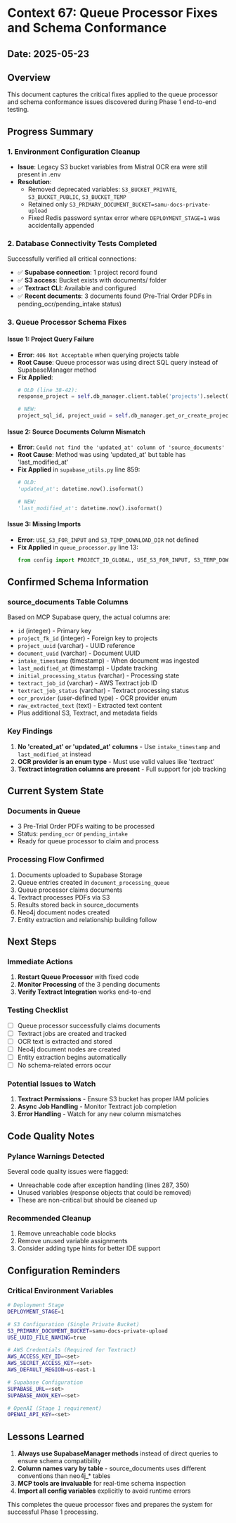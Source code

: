 # Context 67: Queue Processor Fixes and Schema Conformance

## Date: 2025-05-23

## Overview
This document captures the critical fixes applied to the queue processor and schema conformance issues discovered during Phase 1 end-to-end testing.

## Progress Summary

### 1. Environment Configuration Cleanup
- **Issue**: Legacy S3 bucket variables from Mistral OCR era were still present in .env
- **Resolution**: 
  - Removed deprecated variables: `S3_BUCKET_PRIVATE`, `S3_BUCKET_PUBLIC`, `S3_BUCKET_TEMP`
  - Retained only `S3_PRIMARY_DOCUMENT_BUCKET=samu-docs-private-upload`
  - Fixed Redis password syntax error where `DEPLOYMENT_STAGE=1` was accidentally appended

### 2. Database Connectivity Tests Completed
Successfully verified all critical connections:
- ✅ **Supabase connection**: 1 project record found
- ✅ **S3 access**: Bucket exists with documents/ folder
- ✅ **Textract CLI**: Available and configured
- ✅ **Recent documents**: 3 documents found (Pre-Trial Order PDFs in pending_ocr/pending_intake status)

### 3. Queue Processor Schema Fixes

#### Issue 1: Project Query Failure
- **Error**: `406 Not Acceptable` when querying projects table
- **Root Cause**: Queue processor was using direct SQL query instead of SupabaseManager method
- **Fix Applied**:
  ```python
  # OLD (line 38-42):
  response_project = self.db_manager.client.table('projects').select('id').eq('projectId', PROJECT_ID_GLOBAL).maybe_single().execute()
  
  # NEW:
  project_sql_id, project_uuid = self.db_manager.get_or_create_project(PROJECT_ID_GLOBAL)
  ```

#### Issue 2: Source Documents Column Mismatch
- **Error**: `Could not find the 'updated_at' column of 'source_documents'`
- **Root Cause**: Method was using 'updated_at' but table has 'last_modified_at'
- **Fix Applied** in `supabase_utils.py` line 859:
  ```python
  # OLD:
  'updated_at': datetime.now().isoformat()
  
  # NEW:
  'last_modified_at': datetime.now().isoformat()
  ```

#### Issue 3: Missing Imports
- **Error**: `USE_S3_FOR_INPUT` and `S3_TEMP_DOWNLOAD_DIR` not defined
- **Fix Applied** in `queue_processor.py` line 13:
  ```python
  from config import PROJECT_ID_GLOBAL, USE_S3_FOR_INPUT, S3_TEMP_DOWNLOAD_DIR
  ```

## Confirmed Schema Information

### source_documents Table Columns
Based on MCP Supabase query, the actual columns are:
- `id` (integer) - Primary key
- `project_fk_id` (integer) - Foreign key to projects
- `project_uuid` (varchar) - UUID reference
- `document_uuid` (varchar) - Document UUID
- `intake_timestamp` (timestamp) - When document was ingested
- `last_modified_at` (timestamp) - Update tracking
- `initial_processing_status` (varchar) - Processing state
- `textract_job_id` (varchar) - AWS Textract job ID
- `textract_job_status` (varchar) - Textract processing status
- `ocr_provider` (user-defined type) - OCR provider enum
- `raw_extracted_text` (text) - Extracted text content
- Plus additional S3, Textract, and metadata fields

### Key Findings
1. **No 'created_at' or 'updated_at' columns** - Use `intake_timestamp` and `last_modified_at` instead
2. **OCR provider is an enum type** - Must use valid values like 'textract'
3. **Textract integration columns are present** - Full support for job tracking

## Current System State

### Documents in Queue
- 3 Pre-Trial Order PDFs waiting to be processed
- Status: `pending_ocr` or `pending_intake`
- Ready for queue processor to claim and process

### Processing Flow Confirmed
1. Documents uploaded to Supabase Storage
2. Queue entries created in `document_processing_queue`
3. Queue processor claims documents
4. Textract processes PDFs via S3
5. Results stored back in source_documents
6. Neo4j document nodes created
7. Entity extraction and relationship building follow

## Next Steps

### Immediate Actions
1. **Restart Queue Processor** with fixed code
2. **Monitor Processing** of the 3 pending documents
3. **Verify Textract Integration** works end-to-end

### Testing Checklist
- [ ] Queue processor successfully claims documents
- [ ] Textract jobs are created and tracked
- [ ] OCR text is extracted and stored
- [ ] Neo4j document nodes are created
- [ ] Entity extraction begins automatically
- [ ] No schema-related errors occur

### Potential Issues to Watch
1. **Textract Permissions** - Ensure S3 bucket has proper IAM policies
2. **Async Job Handling** - Monitor Textract job completion
3. **Error Handling** - Watch for any new column mismatches

## Code Quality Notes

### Pylance Warnings Detected
Several code quality issues were flagged:
- Unreachable code after exception handling (lines 287, 350)
- Unused variables (response objects that could be removed)
- These are non-critical but should be cleaned up

### Recommended Cleanup
1. Remove unreachable code blocks
2. Remove unused variable assignments
3. Consider adding type hints for better IDE support

## Configuration Reminders

### Critical Environment Variables
```bash
# Deployment Stage
DEPLOYMENT_STAGE=1

# S3 Configuration (Single Private Bucket)
S3_PRIMARY_DOCUMENT_BUCKET=samu-docs-private-upload
USE_UUID_FILE_NAMING=true

# AWS Credentials (Required for Textract)
AWS_ACCESS_KEY_ID=<set>
AWS_SECRET_ACCESS_KEY=<set>
AWS_DEFAULT_REGION=us-east-1

# Supabase Configuration
SUPABASE_URL=<set>
SUPABASE_ANON_KEY=<set>

# OpenAI (Stage 1 requirement)
OPENAI_API_KEY=<set>
```

## Lessons Learned

1. **Always use SupabaseManager methods** instead of direct queries to ensure schema compatibility
2. **Column names vary by table** - source_documents uses different conventions than neo4j_* tables
3. **MCP tools are invaluable** for real-time schema inspection
4. **Import all config variables** explicitly to avoid runtime errors

This completes the queue processor fixes and prepares the system for successful Phase 1 processing.